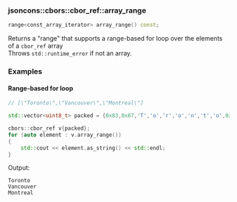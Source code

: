 ### jsoncons::cbors::cbor_ref::array_range

```c++
range<const_array_iterator> array_range() const;
```
Returns a "range" that supports a range-based for loop over the elements of a `cbor_ref` array      
Throws `std::runtime_error` if not an array.

### Examples

#### Range-based for loop

```c++
// [\"Toronto\",\"Vancouver\",\"Montreal\"]

std::vector<uint8_t> packed = {0x83,0x67,'T','o','r','o','n','t','o',0x69,'V','a','n','c','o','u','v','e','r',0x68,'M','o','n','t','r','e','a','l'};

cbors::cbor_ref v{packed};
for (auto element : v.array_range())
{
    std::cout << element.as_string() << std::endl;
}
```
Output:
```
Toronto
Vancouver 
Montreal
```


